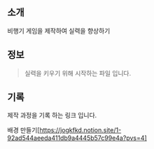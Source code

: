 ## 소개
비행기 게임을 제작하여 실력을 향상하기
<br>

## 정보
> 실력을 키우기 위해 시작하는 파일 입니다.

## 기록
제작 과정을 기록 하는 링크 입니다.

배경 만들기[https://jogkfkd.notion.site/1-92ad544aeeda411db9a4445b57c99e4a?pvs=4]
